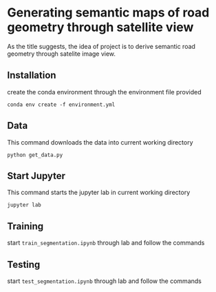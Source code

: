 # Generating semantic maps of road geometry through satellite view

As the title suggests, the idea of project is to derive semantic road geometry through satelite image view.

## Installation
create the conda environment through the environment file provided

``` conda env create -f environment.yml ```

## Data 
This command downloads the data into current working directory

``` python get_data.py  ```

## Start Jupyter
This command starts the jupyter lab in current working directory

``` jupyter lab ```

## Training
start ```train_segmentation.ipynb``` through lab and follow the commands

## Testing
start ```test_segmentation.ipynb``` through lab and follow the commands
